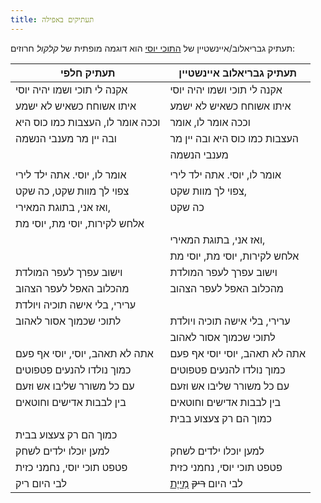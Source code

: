 ```yaml
---
title: תעתיקים באפילה
---
```


תעתיק גבריאלוב/איינשטיין של [התוכי יוסי](#sections-2kyosi)
הוא דוגמה מופתית של *קלקול* חרוזים:

| תעתיק חלפי                        | תעתיק גבריאלוב איינשטיין                          |
|-----------------------------------|---------------------------------------------------|
| אקנה לי תוכי ושמו יהיה יוסי       | אקנה לי תוכי ושמו יהיה יוסי                       |
| איתו אשוחח כשאיש לא ישמע          | איתו אשוחח כשאיש לא ישמע                          |
| וככה אומר לו, העצבות כמו כוס היא  | וככה אומר לו, אומר                                |
| ובה יין מר מענבי הנשמה            | העצבות כמו כוס היא ובה יין מר                     |
|                                   | מענבי הנשמה                                       |
|                                   |                                                   |
| אומר לו, יוסי. אתה ילד לירי       | אומר לו, יוסי. אתה ילד לירי                       |
| צפוי לך מוות שקט, כה שקט          | צפוי לך מוות שקט,                                 |
| ואז אני, בתוגת המאירי,            | כה שקט                                            |
| אלחש לקירות, יוסי מת, יוסי מת     |                                                   |
|                                   | ואז אני, בתוגת המאירי,                            |
|                                   | אלחש לקירות, יוסי מת, יוסי מת                     |
| וישוב עפרך לעפר המולדת            | וישוב עפרך לעפר המולדת                            |
| מהכלוב האפל לעפר הצהוב            | מהכלוב האפל לעפר הצהוב                            |
| ערירי, בלי אישה תוכיה ויולדת      |                                                   |
| לתוכי שכמוך אסור לאהוב            | ערירי, בלי אישה תוכיה ויולדת                      |
|                                   | לתוכי שכמוך אסור לאהוב                            |
| אתה לא תאהב, יוסי, יוסי אף פעם    | אתה לא תאהב, יוסי יוסי אף פעם                     |
| כמוך נולדו להנעים פטפוטים         | כמוך נולדו להנעים פטפוטים                         |
| עם כל משורר שליבו אש וזעם         | עם כל משורר שליבו אש וזעם                         |
| בין לבבות אדישים וחוטאים          | בין לבבות אדישים וחוטאים                          |
|                                   | כמוך הם רק צעצוע בבית                             |
| כמוך הם רק צעצוע בבית             |                                                   |
| למען יוכלו ילדים לשחק             | למען יוכלו ילדים לשחק                             |
| פטפט תוכי יוסי, נחמני כזית        | פטפט תוכי יוסי, נחמני כזית                        |
| לבי היום ריק                      | לבי היום <del>ריק</del> [מַייֶת](#sections-2kyosi)  |
